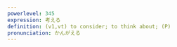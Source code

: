 ```yaml
---
powerlevel: 345
expression: 考える
definition: (v1,vt) to consider; to think about; (P)
pronunciation: かんがえる
---
```

